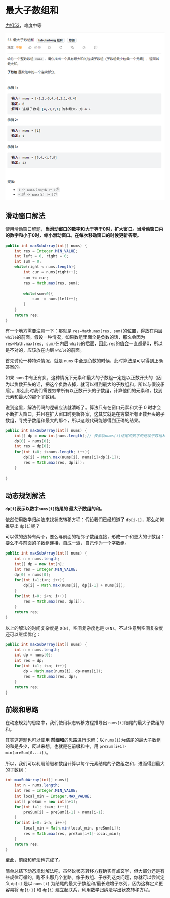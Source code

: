 # 最大子数组和

[力扣53](https://leetcode.cn/problems/maximum-subarray/)，难度中等

![image-20230711234925436](https://raw.githubusercontent.com/lqyspace/mypic/master/PicBed/202307112349492.png)

## 滑动窗口解法

使用滑动窗口解题，**当滑动窗口的数字和大于等于0时，扩大窗口。当滑动窗口内的数字和小于0时，缩小滑动窗口。在每次移动窗口的时候更新答案。**

```java
public int maxSubArray(int[] nums) {
    int res = Integer.MIN_VALUE;
    int left = 0, right = 0;
    int sum = 0;
    while(right < nums.length){
        int cur = nums[right++];
        sum += cur;
        res = Math.max(res, sum);

        while(sum<0){
            sum -= nums[left++];
        }
    }
    return res;
}
```

有一个地方需要注意一下：那就是 `res=Math.max(res, sum)`的位置，得放在内层 `while`的前面。假设一种情况，如果数组里面全是负数的话，那么会因为 `res=Math.max(res, sum)`在内层 `while`的后面，因此 `res`的值会一直都是0，所以是不对的，应该放在内层 `while`的前面。

首先讨论一种特殊情况，就是 `nums` 中全是负数的时候，此时算法是可以得到正确答案的。

如果 `nums`中有正有负，这种情况下元素和最大的子数组一定是以正数开头的（因为以负数开头的话，把这个负数去掉，就可以得到最大的子数组和，所以与假设矛盾）。那么此时我们需要穷举所有以正数开头的子数组，计算他们的元素和，找到元素和最大的那个子数组。

说到这里，解法代码的逻辑应该就清晰了。算法只有在窗口元素和大于 0 时才会不断扩大窗口，并且在扩大窗口时更新答案，这其实就是在穷举所有正数开头的子数组，寻找子数组和最大的那个，所以这段代码能够得到正确的结果。

```java
public int maxSubArray(int[] nums) {
    int[] dp = new int[nums.length];// 表示以nums[i]结尾的数字的连续子数组和
    dp[0] = nums[0];
    int res = dp[0];
    for(int i=0; i<nums.length; i++){
        dp[i] = Math.max(nums[i], nums[i]+dp[i-1]);
        res = Math.max(res, dp[i]);
    }
    
}
```



## 动态规划解法

**`dp[i]`表示以数字`nums[i]`结尾的 最大子数组的和。**

依然使用数学归纳法来找状态转移方程：假设我们已经知道了 `dp[i-1]`，那么如何推导出 `dp[i]`呢？

可以做的选择有两个，要么与前面的相邻子数组连接，形成一个和更大的子数组：要么不与前面的子数组连接，自成一派，自己作为一个字数组。

```java
public int maxSubArray(int[] nums) {
    int n = nums.length;
    int[] dp = new int[n];
    int res = Integer.MIN_VALUE;
    dp[0] = nums[0];
    for(int i=1;i<n; i++){
        dp[i] = Math.max(nums[i], dp[i-1] + nums[i]);
    }
    for(int i=0; i<n; i++){
        res = Math.max(res, dp[i]);
    }
    return res;
}
```

以上的解法的时间复杂度是 `O(N)`，空间复杂度也是 `O(N)`。不过注意到空间复杂度还可以继续优化：

```java
public int maxSubArray(int[] nums) {
    int n = nums.length;
    int dp = nums[0];
    int res = dp;
    for(int i=1; i<n; i++){
        dp = Math.max(nums[i], dp+nums[i]);
        res = Math.max(res, dp);
    }
    return res;
}
```



## 前缀和思路

在动态规划的思路中，我们使用状态转移方程推导出 `nums[i]`结尾的最大子数组的和。

其实这道题也可以使用 **前缀和**的思路进行求解：以 `nums[i]`为结尾的最大子数组的和是多少，反过来想，也就是在前缀和中，用 `preSum[i+1]-min(preSum[0...i])`。

所以，我们可以利用前缀和数组计算以每个元素结尾的子数组之和，进而得到最大的子数组：

```java
int maxSubArray(int[] nums){
    int n = nums.length;
    int res = Integer.MIN_VALUE;
    int local_min = Integer.MAX_VALUE;
    int[] preSum = new int[n+1];
    for(int i=1; i<=n; i++){
        preSum[i] = preSum[i-1] + nums[i-1];
    }
    for(int i=0; i<n; i++){
        local_min = Math.min(local_min, preSum[i]);
        res = Math.max(res, preSum[i+1]-local_min);
    }
    return res;
}
```

至此，前缀和解法也完成了。

简单总结下动态规划解法吧，虽然说状态转移方程确实有点玄学，但大部分还是有些规律可循的，跑不出那几个套路。像子数组、子序列这类问题，你就可以尝试定义 `dp[i]` 是以 `nums[i]` 为结尾的最大子数组和/最长递增子序列，因为这样定义更容易将 `dp[i+1]` 和 `dp[i]` 建立起联系，利用数学归纳法写出状态转移方程。

























